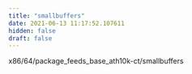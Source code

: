 ```yaml
---
title: "smallbuffers"
date: 2021-06-13 11:17:52.107611
hidden: false
draft: false
---
```


x86/64/package_feeds_base_ath10k-ct/smallbuffers

